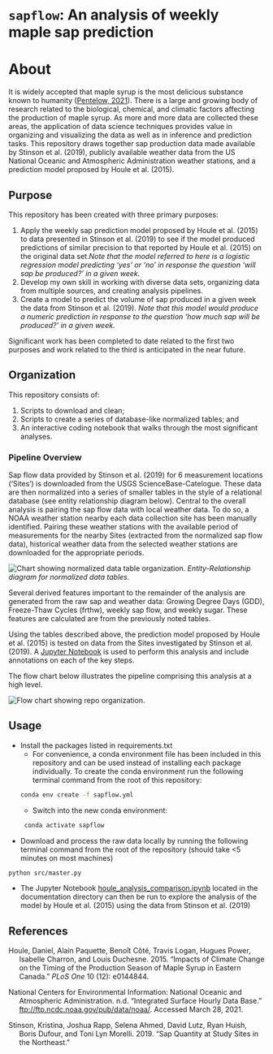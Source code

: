 `sapflow`: An analysis of weekly maple sap prediction
================

# About

It is widely accepted that maple syrup is the most delicious substance
known to humanity
([Pentelow, 2021](https://github.com/spentelow/sapflow)). There is a
large and growing body of research related to the biological, chemical,
and climatic factors affecting the production of maple syrup. As more
and more data are collected these areas, the application of data science
techniques provides value in organizing and visualizing the data as well
as in inference and prediction tasks. This repository draws together sap
production data made available by Stinson et al. (2019), publicly
available weather data from the US National Oceanic and Atmospheric
Administration weather stations, and a prediction model proposed by
Houle et al. (2015).

## Purpose

This repository has been created with three primary purposes:

1.  Apply the weekly sap prediction model proposed by Houle et al.
    (2015) to data presented in Stinson et al. (2019) to see if the
    model produced predictions of similar precision to that reported by
    Houle et al. (2015) on the original data set.*Note that the model
    referred to here is a logistic regression model predicting ‘yes’ or
    ‘no’ in response the question ‘will sap be produced?’ in a given
    week.*
2.  Develop my own skill in working with diverse data sets, organizing
    data from multiple sources, and creating analysis pipelines.
3.  Create a model to predict the volume of sap produced in a given week
    the data from Stinson et al. (2019). *Note that this model would
    produce a numeric prediction in response to the question ‘how much
    sap will be produced?’ in a given week.*

Significant work has been completed to date related to the first two
purposes and work related to the third is anticipated in the near
future.

## Organization

This repository consists of:

1.  Scripts to download and clean;
2.  Scripts to create a series of database-like normalized tables; and
3.  An interactive coding notebook that walks through the most
    significant analyses.

### Pipeline Overview

Sap flow data provided by Stinson et al. (2019) for 6 measurement
locations (‘Sites’) is downloaded from the USGS ScienceBase-Catelogue.
These data are then normalized into a series of smaller tables in the
style of a relational database (see entity relationship diagram below).
Central to the overall analysis is pairing the sap flow data with local
weather data. To do so, a NOAA weather station nearby each data
collection site has been manually identified. Pairing these weather
stations with the available period of measurements for the nearby Sites
(extracted from the normalized sap flow data), historical weather data
from the selected weather stations are downloaded for the appropriate
periods.

![Chart showing normalized data table
organization.](documentation/img/norm_tables.svg) *Entity-Relationship
diagram for normalized data tables.*

Several derived features important to the remainder of the analysis are
generated from the raw sap and weather data: Growing Degree Days (GDD),
Freeze-Thaw Cycles (frthw), weekly sap flow, and weekly sugar. These
features are calculated are from the previously noted tables.

Using the tables described above, the prediction model proposed by Houle
et al. (2015) is tested on data from the Sites investigated by Stinson
et al. (2019). A [Jupyter
Notebook](documentation/houle_analysis_comparison.ipynb) is used to
perform this analysis and include annotations on each of the key steps.

The flow chart below illustrates the pipeline comprising this analysis
at a high level.

![Flow chart showing repo
organization.](documentation/img/sapflow_org.svg)

## Usage

  - Install the packages listed in requirements.txt
      - For convenience, a conda environment file has been included in
        this repository and can be used instead of installing each
        package individually. To create the conda environment run the
        following terminal command from the root of this repository:
    <!-- end list -->
    ``` bash
    conda env create -f sapflow.yml
    ```
      - Switch into the new conda environment:
    <!-- end list -->
    ``` bash
     conda activate sapflow
    ```
  - Download and process the raw data locally by running the following
    terminal command from the root of the repository (should take \<5
    minutes on most machines)

<!-- end list -->

``` bash
python src/master.py
```

  - The Jupyter Notebook
    [houle\_analysis\_comparison.ipynb](documentation/houle_analysis_comparison.ipynb)
    located in the documentation directory can then be run to explore
    the analysis of the model by Houle et al. (2015) using the data from
    Stinson et al. (2019)

## References

<div id="refs" class="references hanging-indent">

<div id="ref-houle">

Houle, Daniel, Alain Paquette, Benoı̂t Côté, Travis Logan, Hugues Power,
Isabelle Charron, and Louis Duchesne. 2015. “Impacts of Climate Change
on the Timing of the Production Season of Maple Syrup in Eastern
Canada.” *PLoS One* 10 (12): e0144844.

</div>

<div id="ref-noaa">

National Centers for Environmental Information: National Oceanic and
Atmospheric Administration. n.d. “Integrated Surface Hourly Data Base.”
<ftp://ftp.ncdc.noaa.gov/pub/data/noaa/>. Accessed March 28, 2021.

</div>

<div id="ref-stinson">

Stinson, Kristina, Joshua Rapp, Selena Ahmed, David Lutz, Ryan Huish,
Boris Dufour, and Toni Lyn Morelli. 2019. “Sap Quantity at Study Sites
in the Northeast.”

</div>

</div>
